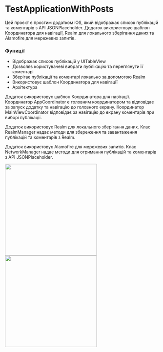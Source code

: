 # TestApplicationWithPosts

Цей проєкт є простим додатком iOS, який відображає список публікацій та коментарів з API JSONPlaceholder. Додаток використовує шаблон Координатора для навігації, Realm для локального зберігання даних та Alamofire для мережевих запитів.

### Функції

+ Відображає список публікацій у UITableView
+ Дозволяє користувачеві вибрати публікацію та переглянути її коментарі
+ Зберігає публікації та коментарі локально за допомогою Realm
+ Використовує шаблон Координатора для навігації
+ Архітектура

Додаток використовує шаблон Координатора для навігації. Координатор AppCoordinator є головним координатором та відповідає за запуск додатку та навігацію до головного екрану. Координатор MainViewCoordinator відповідає за навігацію до екрану коментарів при виборі публікації.

Додаток використовує Realm для локального зберігання даних. Клас RealmManager надає методи для збереження та завантаження публікацій та коментарів з Realm.

Додаток використовує Alamofire для мережевих запитів. Клас NetworkManager надає методи для отримання публікацій та коментарів з API JSONPlaceholder.


<img src="https://github.com/ItsMeIns/ApplicationWithPosts-MVVM-Realm-Coordinator-/assets/106601710/c4ed8cda-56c1-4b2d-9b17-80d1f7bbab0c" width="300" />
<img src="https://github.com/ItsMeIns/ApplicationWithPosts-MVVM-Realm-Coordinator-/assets/106601710/a3e5b99b-671a-469e-8344-3d2f3244ef23" width="300" />
